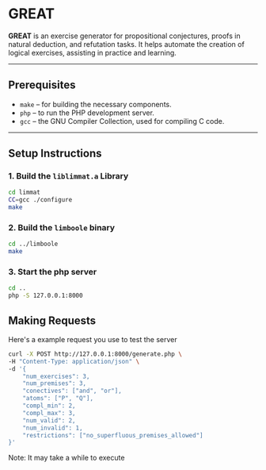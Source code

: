 # GREAT

**GREAT** is an exercise generator for propositional conjectures, proofs in natural deduction, and refutation tasks. It helps automate the creation of logical exercises, assisting in practice and learning.

---

## Prerequisites

- `make` – for building the necessary components.
- `php` – to run the PHP development server.
- `gcc` – the GNU Compiler Collection, used for compiling C code.

---

## Setup Instructions

### 1. **Build the `liblimmat.a` Library**

```bash
cd limmat
CC=gcc ./configure
make
```

### 2. **Build the `limboole` binary**

```bash
cd ../limboole
make
```

### 3. **Start the php server**

```bash
cd ..
php -S 127.0.0.1:8000
```

## Making Requests

Here's a example request you use to test the server

```bash
curl -X POST http://127.0.0.1:8000/generate.php \
-H "Content-Type: application/json" \
-d '{
    "num_exercises": 3,
    "num_premises": 3,
    "conectives": ["and", "or"],
    "atoms": ["P", "Q"],
    "compl_min": 2,
    "compl_max": 3,
    "num_valid": 2,
    "num_invalid": 1,
    "restrictions": ["no_superfluous_premises_allowed"]
}'
```

Note: It may take a while to execute